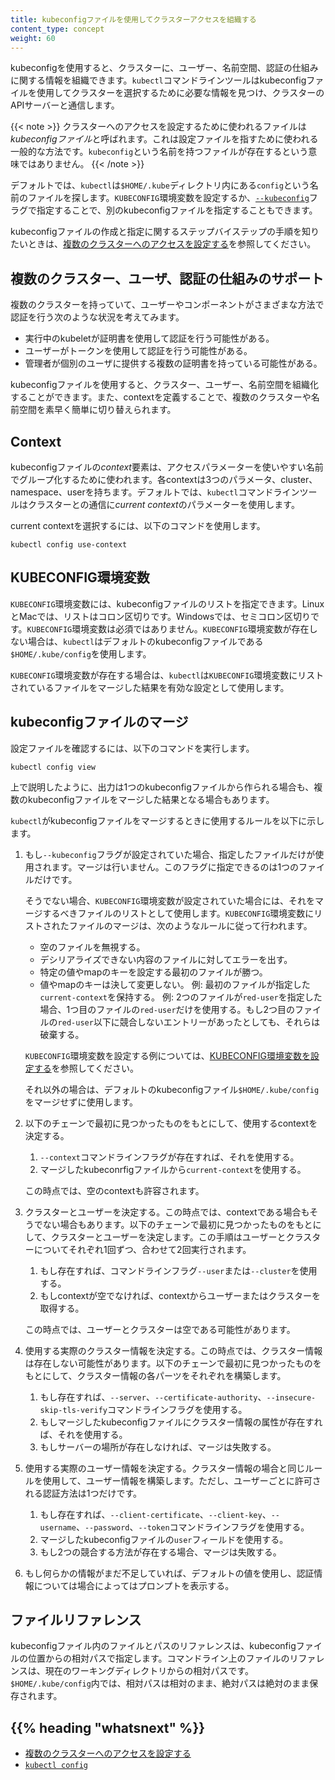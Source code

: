 ```yaml
---
title: kubeconfigファイルを使用してクラスターアクセスを組織する
content_type: concept
weight: 60
---
```


<!-- overview -->

kubeconfigを使用すると、クラスターに、ユーザー、名前空間、認証の仕組みに関する情報を組織できます。`kubectl`コマンドラインツールはkubeconfigファイルを使用してクラスターを選択するために必要な情報を見つけ、クラスターのAPIサーバーと通信します。

{{< note >}}
クラスターへのアクセスを設定するために使われるファイルは*kubeconfigファイル*と呼ばれます。これは設定ファイルを指すために使われる一般的な方法です。`kubeconfig`という名前を持つファイルが存在するという意味ではありません。
{{< /note >}}

デフォルトでは、`kubectl`は`$HOME/.kube`ディレクトリ内にある`config`という名前のファイルを探します。`KUBECONFIG`環境変数を設定するか、[`--kubeconfig`](/docs/reference/generated/kubectl/kubectl/)フラグで指定することで、別のkubeconfigファイルを指定することもできます。

kubeconfigファイルの作成と指定に関するステップバイステップの手順を知りたいときは、[複数のクラスターへのアクセスを設定する](/ja/docs/tasks/access-application-cluster/configure-access-multiple-clusters)を参照してください。

<!-- body -->

## 複数のクラスター、ユーザ、認証の仕組みのサポート

複数のクラスターを持っていて、ユーザーやコンポーネントがさまざまな方法で認証を行う次のような状況を考えてみます。

- 実行中のkubeletが証明書を使用して認証を行う可能性がある。
- ユーザーがトークンを使用して認証を行う可能性がある。
- 管理者が個別のユーザに提供する複数の証明書を持っている可能性がある。

kubeconfigファイルを使用すると、クラスター、ユーザー、名前空間を組織化することができます。また、contextを定義することで、複数のクラスターや名前空間を素早く簡単に切り替えられます。

## Context

kubeconfigファイルの*context*要素は、アクセスパラメーターを使いやすい名前でグループ化するために使われます。各contextは3つのパラメータ、cluster、namespace、userを持ちます。デフォルトでは、`kubectl`コマンドラインツールはクラスターとの通信に*current context*のパラメーターを使用します。

current contextを選択するには、以下のコマンドを使用します。

```
kubectl config use-context
```

## KUBECONFIG環境変数

`KUBECONFIG`環境変数には、kubeconfigファイルのリストを指定できます。LinuxとMacでは、リストはコロン区切りです。Windowsでは、セミコロン区切りです。`KUBECONFIG`環境変数は必須ではありません。`KUBECONFIG`環境変数が存在しない場合は、`kubectl`はデフォルトのkubeconfigファイルである`$HOME/.kube/config`を使用します。

`KUBECONFIG`環境変数が存在する場合は、`kubectl`は`KUBECONFIG`環境変数にリストされているファイルをマージした結果を有効な設定として使用します。

## kubeconfigファイルのマージ

設定ファイルを確認するには、以下のコマンドを実行します。

```shell
kubectl config view
```

上で説明したように、出力は1つのkubeconfigファイルから作られる場合も、複数のkubeconfigファイルをマージした結果となる場合もあります。

`kubectl`がkubeconfigファイルをマージするときに使用するルールを以下に示します。

1. もし`--kubeconfig`フラグが設定されていた場合、指定したファイルだけが使用されます。マージは行いません。このフラグに指定できるのは1つのファイルだけです。

   そうでない場合、`KUBECONFIG`環境変数が設定されていた場合には、それをマージするべきファイルのリストとして使用します。`KUBECONFIG`環境変数にリストされたファイルのマージは、次のようなルールに従って行われます。

   * 空のファイルを無視する。
   * デシリアライズできない内容のファイルに対してエラーを出す。
   * 特定の値やmapのキーを設定する最初のファイルが勝つ。
   * 値やmapのキーは決して変更しない。
     例: 最初のファイルが指定した`current-context`を保持する。
     例: 2つのファイルが`red-user`を指定した場合、1つ目のファイルの`red-user`だけを使用する。もし2つ目のファイルの`red-user`以下に競合しないエントリーがあったとしても、それらは破棄する。

   `KUBECONFIG`環境変数を設定する例については、[KUBECONFIG環境変数を設定する](/ja/docs/tasks/access-application-cluster/configure-access-multiple-clusters/#set-the-kubeconfig-environment-variable)を参照してください。

   それ以外の場合は、デフォルトのkubeconfigファイル`$HOME/.kube/config`をマージせずに使用します。

1. 以下のチェーンで最初に見つかったものをもとにして、使用するcontextを決定する。

    1. `--context`コマンドラインフラグが存在すれば、それを使用する。
    1. マージしたkubeconrfigファイルから`current-context`を使用する。

   この時点では、空のcontextも許容されます。

1. クラスターとユーザーを決定する。この時点では、contextである場合もそうでない場合もあります。以下のチェーンで最初に見つかったものをもとにして、クラスターとユーザーを決定します。この手順はユーザーとクラスターについてそれぞれ1回ずつ、合わせて2回実行されます。

   1. もし存在すれば、コマンドラインフラグ`--user`または`--cluster`を使用する。
   1. もしcontextが空でなければ、contextからユーザーまたはクラスターを取得する。

   この時点では、ユーザーとクラスターは空である可能性があります。

1. 使用する実際のクラスター情報を決定する。この時点では、クラスター情報は存在しない可能性があります。以下のチェーンで最初に見つかったものをもとにして、クラスター情報の各パーツをそれぞれを構築します。

   1. もし存在すれば、`--server`、`--certificate-authority`、`--insecure-skip-tls-verify`コマンドラインフラグを使用する。
   1. もしマージしたkubeconfigファイルにクラスター情報の属性が存在すれば、それを使用する。
   1. もしサーバーの場所が存在しなければ、マージは失敗する。

1. 使用する実際のユーザー情報を決定する。クラスター情報の場合と同じルールを使用して、ユーザー情報を構築します。ただし、ユーザーごとに許可される認証方法は1つだけです。

   1. もし存在すれば、`--client-certificate`、`--client-key`、`--username`、`--password`、`--token`コマンドラインフラグを使用する。
   1. マージしたkubeconfigファイルの`user`フィールドを使用する。
   1. もし2つの競合する方法が存在する場合、マージは失敗する。

1. もし何らかの情報がまだ不足していれば、デフォルトの値を使用し、認証情報については場合によってはプロンプトを表示する。

## ファイルリファレンス

kubeconfigファイル内のファイルとパスのリファレンスは、kubeconfigファイルの位置からの相対パスで指定します。コマンドライン上のファイルのリファレンスは、現在のワーキングディレクトリからの相対パスです。`$HOME/.kube/config`内では、相対パスは相対のまま、絶対パスは絶対のまま保存されます。

## {{% heading "whatsnext" %}}


* [複数のクラスターへのアクセスを設定する](/docs/tasks/access-application-cluster/configure-access-multiple-clusters/)
* [`kubectl config`](/docs/reference/generated/kubectl/kubectl-commands#config)




